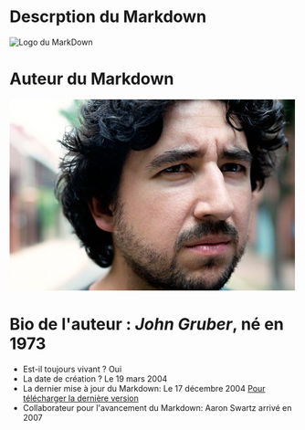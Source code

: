 # Descrption du Markdown

![Logo du MarkDown](https://upload.wikimedia.org/wikipedia/commons/thumb/4/48/Markdown-mark.svg/208px-Markdown-mark.svg.png)

# Auteur du Markdown 


![Logo de John Gruber](/John_Gruber.jpeg)


 
# Bio de l'auteur : *John Gruber*, né en 1973
* Est-il toujours vivant ? Oui
* La date de création ? Le 19 mars 2004
* La dernier mise à jour du Markdown: Le 17 décembre 2004 [Pour télécharger la dernière version](daringfireball.net/projects/downloads/Markdown_1.0.1.zip)
* Collaborateur pour l'avancement du Markdown: Aaron Swartz arrivé en 2007
